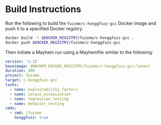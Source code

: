 # Build Instructions

Run the following to build the `fuzzme/c-honggfuzz-gcc` Docker image and push it to a specified Docker registry.

```sh
docker build -t $DOCKER_REGISTRY/fuzzme/c-honggfuzz-gcc .
docker push $DOCKER_REGISTRY/fuzzme/c-honggfuzz-gcc
```

Then initiate a Mayhem run using a Mayhemfile similar to the following:

```yaml
version: '1.12'
baseimage: $MAYHEM_DOCKER_REGISTRY/fuzzme/c-honggfuzz-gcc:latest
duration: 300
project: fuzzme
target: c-honggfuzz-gcc
tasks:
  - name: exploitability_factors
  - name: corpus_minimization
  - name: regression_testing
  - name: behavior_testing
cmds:
  - cmd: /fuzzme
    honggfuzz: true
```